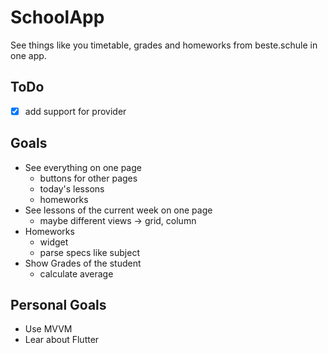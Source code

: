 # SchoolApp
See things like you timetable, grades and homeworks from beste.schule in one app.

## ToDo
- [x] add support for provider

## Goals
- See everything on one page
  - buttons for other pages
  - today's lessons
  - homeworks
- See lessons of the current week on one page
  - maybe different views -> grid, column
- Homeworks
  - widget
  - parse specs like subject
- Show Grades of the student
  - calculate average

## Personal Goals
- Use MVVM
- Lear about Flutter